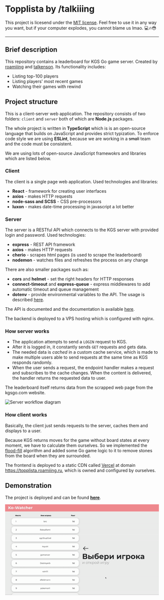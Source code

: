 # **Topplista** by /talkiiing

This project is licesend under the [MIT license](LICENSE). Feel free to use it in any way you want, but if your computer explodes, you cannot blame us lmao. 💻🔥😳

---

## Brief description
This repository contains a leaderboard for KGS Go game server. Created by [roamiiing](github.com/roamiiing) and [talkenson](github.com/talkenson). Its functionality includes:
- Listing top-100 players
- Listing players' most recent games
- Watching their games with rewind

## Project structure
This is a client-server web application. The repository consists of two folders: `client` and `server` both of which are **Node.js** packages.

The whole project is written in **TypeScript** which is is an open-source language that builds on JavaScript and provides strict typization. To enforce code style we are using **ESLint**, because we are working in a ~~small~~ team and the code must be consistent.

We are using lots of open-source JavaScript framewokrs and libraries which are listed below.

### Client
The client is a single page web application. Used technologies and libraries:
* **React** - framework for creating user interfaces
* **axios** - makes HTTP requests
* **node-sass and SCSS** - CSS pre-processors
* **luxon** - makes date-time processing in javascript a lot better

### Server
The server is a RESTful API which connects to the KGS server with provided login and password. Used technologies:
* **express** - REST API framework
* **axios** - makes HTTP requests
* **cherio** - scrapes html pages (is used to scrape the leaderboard)
* **nodemon** - watches files and refreshes the process on any change

There are also smaller packages such as:
* **cors** and **helmet** - set the right headers for HTTP responses
* **connect-timeout** and **express-queue** - express middlewares to add automatic timeout and queue management
* **dotenv** - provide environmental variables to the API. The usage is described [here](server/README.md).

The API is documented and the documentation is available [here](server/README.md).

The backend is deployed to a VPS hosting which is configured with nginx.

### How server works
* The application attempts to send a `LOGIN` request to KGS.
* After it is logged in, it constantly sends `GET` requests and gets data.
* The needed data is *cached* in a custom cache service, which is made to make multiple users able to send requests at the same time as KGS responds randomly.
* When the user sends a request, the endpoint handler makes a request and subscribes to the cache changes. When the content is delivered, the handler returns the requested data to user.

The leaderboard itself returns data from the scrapped web page from the kgsgo.com website.

![Server workflow diagram](https://i.ibb.co/s9K0rQb/diagram-server.png)

### How client works
Basically, the client just sends requests to the server, caches them and displays to a user.

Because KGS returns moves for the game without board states at every moment, we have to calculate them ourselves. So we implemented the [flood-fill](https://en.wikipedia.org/wiki/Flood_fill) algorithm and added some Go game logic to it to remove stones from the board when they are surrounded.

The frontend is deployed to a static CDN called [Vercel](vercel.com) at domain https://topplista.roamiiing.ru, which is owned and configured by ourselves.

## Demonstration

The project is deployed and can be found [**here**](https://topplista.roamiiing.ru).

![Demonstration](DEMO.gif)
